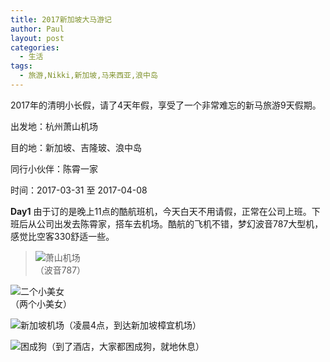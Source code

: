 ```yaml
---
title: 2017新加坡大马游记
author: Paul
layout: post
categories:
  - 生活
tags:
  - 旅游,Nikki,新加坡,马来西亚,浪中岛
---
```


2017年的清明小长假，请了4天年假，享受了一个非常难忘的新马旅游9天假期。

出发地：杭州萧山机场

目的地：新加坡、吉隆玻、浪中岛

同行小伙伴：陈霄一家

时间：2017-03-31 至 2017-04-08

**Day1** 由于订的是晚上11点的酷航班机，今天白天不用请假，正常在公司上班。下班后从公司出发去陈霄家，搭车去机场。酷航的飞机不错，梦幻波音787大型机，感觉比空客330舒适一些。

>![萧山机场](http://img7.chztv.com/2017-0406/sgp01.jpg!400px)    
>（波音787）

![二个小美女](http://img7.chztv.com/2017-0406/sgp02.jpg!400px)   
（两个小美女）

![新加坡机场](http://img7.chztv.com/2017-0406/sgp03.jpg!400px)（凌晨4点，到达新加坡樟宜机场）

![困成狗](http://img7.chztv.com/2017-0406/sgp04.jpg!400px)（到了酒店，大家都困成狗，就地休息）